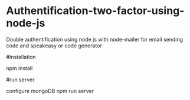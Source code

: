 # Authentification-two-factor-using-node-js
Double authentification using node js with node-mailer for email sending code and speakeasy or code generator

#Installation

npm install

#run server

configure mongoDB 
npm run server
